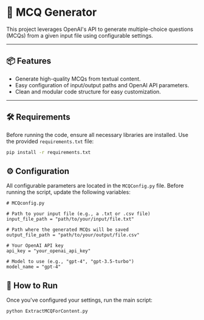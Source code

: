 # 🧠 MCQ Generator

This project leverages OpenAI's API to generate multiple-choice questions (MCQs) from a given input file using configurable settings.

---

## 📦 Features

- Generate high-quality MCQs from textual content.
- Easy configuration of input/output paths and OpenAI API parameters.
- Clean and modular code structure for easy customization.

---

## 🛠️ Requirements

Before running the code, ensure all necessary libraries are installed. Use the provided `requirements.txt` file:

```bash
pip install -r requirements.txt
```

## ⚙️ Configuration

All configurable parameters are located in the ```MCQConfig.py``` file. Before running the script, update the following variables:

```
# MCQconfig.py

# Path to your input file (e.g., a .txt or .csv file)
input_file_path = "path/to/your/input/file.txt"

# Path where the generated MCQs will be saved
output_file_path = "path/to/your/output/file.csv"

# Your OpenAI API key
api_key = "your_openai_api_key"

# Model to use (e.g., "gpt-4", "gpt-3.5-turbo")
model_name = "gpt-4"
```
## 🚀 How to Run

Once you've configured your settings, run the main script:

```
python ExtractMCQForContent.py
```
